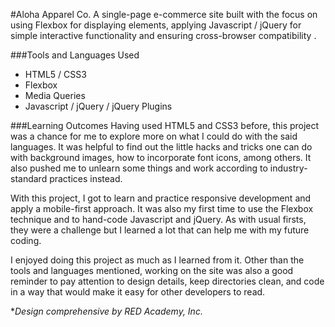#Aloha Apparel Co.
A single-page e-commerce site built with the focus on using Flexbox for displaying elements, applying Javascript / jQuery for simple interactive functionality and ensuring cross-browser compatibility .

###Tools and Languages Used
* HTML5 / CSS3
* Flexbox
* Media Queries
* Javascript / jQuery / jQuery Plugins

###Learning Outcomes
Having used HTML5 and CSS3 before, this project was a chance for me to explore more on what I could do with the said languages. It was helpful to find out the little hacks and tricks one can do with background images, how to incorporate font icons, among others. It also pushed me to unlearn some things and work according to industry-standard practices instead.

With this project, I got to learn and practice responsive development and apply a mobile-first approach. It was also my first time to use the Flexbox technique and to hand-code Javascript and jQuery. As with usual firsts, they were a challenge but I learned a lot that can help me with my future coding.

I enjoyed doing this project as much as I learned from it. Other than the tools and languages mentioned, working on the site was also a good reminder to pay attention to design details, keep directories clean, and code in a way that would make it easy for other developers to read.


**Design comprehensive by RED Academy, Inc.*
